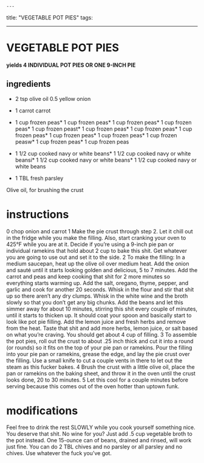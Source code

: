 

	---
title: "VEGETABLE POT PIES"
tags:

---
# VEGETABLE POT PIES
#### yields 4 INDIVIDUAL POT PIES OR ONE 9-INCH PIE
## ingredients
* 2 tsp olive oil
0.5 yellow onion
* 1 carrot carrot
* 1 cup frozen peas* 1 cup frozen peas* 1 cup frozen peas* 1 cup frozen peas* 1 cup frozen peast* 1 cup frozen peas* 1 cup frozen peas* 1 cup frozen peas* 1 cup frozen peas* 1 cup frozen peas* 1 cup frozen peasw* 1 cup frozen peas* 1 cup frozen peas
* 1 1/2 cup cooked navy or white beans* 1 1/2 cup cooked navy or white beansi* 1 1/2 cup cooked navy or white beans* 1 1/2 cup cooked navy or white beans

* 1 TBL fresh parsley

Olive oil, for brushing the crust

# instructions
0 chop onion and carrot
1 Make the pie crust through step 2. Let it chill out in the fridge while you make the filling. Also, start cranking your oven to 425°F while you are at it. Decide if you’re using a 9-inch pie pan or individual ramekins that hold about 2 cup to bake this shit. Get whatever you are going to use out and set it to the side.
2 To make the filling: In a medium saucepan, heat up the olive oil over medium heat. Add the onion and sauté until it starts looking golden and delicious, 5 to 7 minutes. Add the carrot and peas and keep cooking that shit for 2 more minutes so everything starts warming up. Add the salt, oregano, thyme, pepper, and garlic and cook for another 20 seconds. Whisk in the flour and stir that shit up so there aren’t any dry clumps. Whisk in the white wine and the broth slowly so that you don’t get any big chunks. Add the beans and let this simmer away for about 10 minutes, stirring this shit every couple of minutes, until it starts to thicken up. It should coat your spoon and basically start to look like pot pie filling. Add the lemon juice and fresh herbs and remove from the heat. Taste that shit and add more herbs, lemon juice, or salt based on what you’re craving. You should get about 4 cup of filling.
3 To assemble the pot pies, roll out the crust to about .25 inch thick and cut it into a round (or rounds) so it fits on the top of your pie pan or ramekins. Pour the filling into your pie pan or ramekins, grease the edge, and lay the pie crust over the filling. Use a small knife to cut a couple vents in there to let out the steam as this fucker bakes.
4 Brush the crust with a little olive oil, place the pan or ramekins on the baking sheet, and throw it in the oven until the crust looks done, 20 to 30 minutes.
5 Let this cool for a couple minutes before serving because this comes out of the oven hotter than uptown funk.

# modifications

Feel free to drink the rest SLOWLY while you cook yourself something nice. You deserve that shit. No wine for you? Just add .5 cup vegetable broth to the pot instead.
 One 15-ounce can of beans, drained and rinsed, will work just fine.
 You can do 2 TBL chives and no parsley or all parsley and no chives. Use whatever the fuck you’ve got.
	

